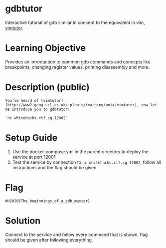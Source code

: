 # gdbtutor

Interactive tutorial of gdb similar in concept to the equivalent in vim, [vimtutor](http://www2.geog.ucl.ac.uk/~plewis/teaching/unix/vimtutor).

# Learning Objective

Provides an introduction to common gdb commands and concepts like breakpoints, changing register values, printing disassembly and more.

# Description (public)

```
You’ve heard of [vimtutor](http://www2.geog.ucl.ac.uk/~plewis/teaching/unix/vimtutor), now let me introduce you to gdbtutor!

`nc whitehacks.ctf.sg 12002`
```

# Setup Guide

1. Use the docker-compose.yml in the parent directory to deploy the service at port 12001
2. Test the service by connection to `nc whitehacks.ctf.sg 12002`, follow all instructions and the flag should be given.

# Flag

`WH2020{The_beginnings_of_a_gdb_master}`

# Solution

Connect to the service and follow every command that is shown, flag should be given after following everything.
